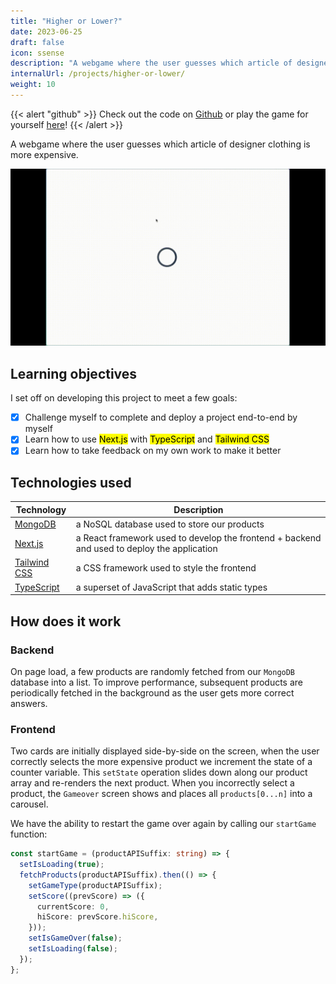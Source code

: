 ```yaml
---
title: "Higher or Lower?"
date: 2023-06-25
draft: false
icon: ssense
description: "A webgame where the user guesses which article of designer clothing is more expensive."
internalUrl: /projects/higher-or-lower/
weight: 10
---
```

{{< alert "github" >}}
Check out the code on [Github](https://github.com/bvu12/ssense-game) or play the game for yourself [here](https://ssense-game.vercel.app)!
{{< /alert >}}

A webgame where the user guesses which article of designer clothing is more expensive.

![Demo of the game](https://raw.githubusercontent.com/bvu12/bvu12.github.io/master/content/projects/ssense/ssense.gif)


## Learning objectives
I set off on developing this project to meet a few goals:
- [x] Challenge myself to complete and deploy a project end-to-end by myself
- [x] Learn how to use <mark>Next.js</mark> with <mark>TypeScript</mark> and <mark>Tailwind CSS</mark>
- [x] Learn how to take feedback on my own work to make it better

## Technologies used
| Technology                                    | Description                                                                                 |
|-----------------------------------------------|---------------------------------------------------------------------------------------------|
| [MongoDB](https://www.mongodb.com/)    | a NoSQL database used to store our products                                                 |
| [Next.js](https://nextjs.org/)                | a React framework used to develop the frontend + backend and used to deploy the application |
| [Tailwind CSS](https://tailwindcss.com/)      | a CSS framework used to style the frontend                                                  |
| [TypeScript](https://www.typescriptlang.org/) | a superset of JavaScript that adds static types                                             |

## How does it work
### Backend
On page load, a few products are randomly fetched from our `MongoDB` database into a list. To improve performance, subsequent products are periodically fetched in the background as the user gets more correct answers.

### Frontend
Two cards are initially displayed side-by-side on the screen, when the user correctly selects the more expensive product we increment the state of a counter variable. This `setState` operation slides down along our product array and re-renders the next product. When you incorrectly select a product, the `Gameover` screen shows and places all `products[0...n]` into a carousel.  

We have the ability to restart the game over again by calling our `startGame` function:
```typescript jsx
const startGame = (productAPISuffix: string) => {
  setIsLoading(true);
  fetchProducts(productAPISuffix).then(() => {
    setGameType(productAPISuffix);
    setScore((prevScore) => ({
      currentScore: 0,
      hiScore: prevScore.hiScore,
    }));
    setIsGameOver(false);
    setIsLoading(false);
  });
};
```